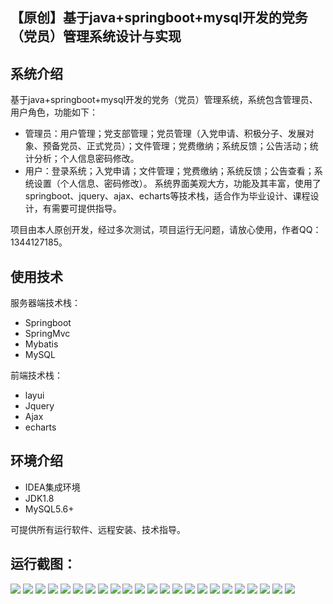 ## 【原创】基于java+springboot+mysql开发的党务（党员）管理系统设计与实现

## 系统介绍

基于java+springboot+mysql开发的党务（党员）管理系统，系统包含管理员、用户角色，功能如下：
- 管理员：用户管理；党支部管理；党员管理（入党申请、积极分子、发展对象、预备党员、正式党员）；文件管理；党费缴纳；系统反馈；公告活动；统计分析；个人信息密码修改。
- 用户：登录系统；入党申请；文件管理；党费缴纳；系统反馈；公告查看；系统设置（个人信息、密码修改）。
系统界面美观大方，功能及其丰富，使用了springboot、jquery、ajax、echarts等技术栈，适合作为毕业设计、课程设计，有需要可提供指导。

项目由本人原创开发，经过多次测试，项目运行无问题，请放心使用，作者QQ：1344127185。

## 使用技术

服务器端技术栈：

- Springboot
- SpringMvc
- Mybatis
- MySQL

前端技术栈：

- layui
- Jquery
- Ajax
- echarts

## 环境介绍

- IDEA集成环境
- JDK1.8
- MySQL5.6+

可提供所有运行软件、远程安装、技术指导。

## 运行截图：
![](https://github.com/itcoderyhl/party-work-manage/blob/main/images/1.png)
![](https://github.com/itcoderyhl/party-work-manage/blob/main/images/2.png)
![](https://github.com/itcoderyhl/party-work-manage/blob/main/images/3.png)
![](https://github.com/itcoderyhl/party-work-manage/blob/main/images/4.png)
![](https://github.com/itcoderyhl/party-work-manage/blob/main/images/5.png)
![](https://github.com/itcoderyhl/party-work-manage/blob/main/images/6.png)
![](https://github.com/itcoderyhl/party-work-manage/blob/main/images/7.png)
![](https://github.com/itcoderyhl/party-work-manage/blob/main/images/8.png)
![](https://github.com/itcoderyhl/party-work-manage/blob/main/images/9.png)
![](https://github.com/itcoderyhl/party-work-manage/blob/main/images/10.png)
![](https://github.com/itcoderyhl/party-work-manage/blob/main/images/11.png)
![](https://github.com/itcoderyhl/party-work-manage/blob/main/images/12.png)
![](https://github.com/itcoderyhl/party-work-manage/blob/main/images/13.png)
![](https://github.com/itcoderyhl/party-work-manage/blob/main/images/14.png)
![](https://github.com/itcoderyhl/party-work-manage/blob/main/images/15.png)
![](https://github.com/itcoderyhl/party-work-manage/blob/main/images/16.png)
![](https://github.com/itcoderyhl/party-work-manage/blob/main/images/17.png)
![](https://github.com/itcoderyhl/party-work-manage/blob/main/images/18.png)
![](https://github.com/itcoderyhl/party-work-manage/blob/main/images/19.png)
![](https://github.com/itcoderyhl/party-work-manage/blob/main/images/20.png)
![](https://github.com/itcoderyhl/party-work-manage/blob/main/images/21.png)
![](https://github.com/itcoderyhl/party-work-manage/blob/main/images/22.png)
![](https://github.com/itcoderyhl/party-work-manage/blob/main/images/23.png)



